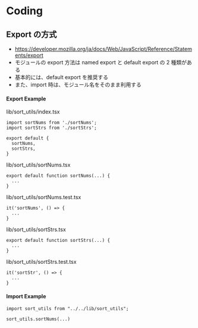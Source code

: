 # Coding

## Export の方式

- https://developer.mozilla.org/ja/docs/Web/JavaScript/Reference/Statements/export
- モジュールの export 方法は named export と default export の 2 種類がある
- 基本的には、default export を推奨する
- また、import 時は、モジュール名をそのまま利用する

#### Export Example

lib/sort_utils/index.tsx

```
import sortNums from './sortNums';
import sortStrs from './sortStrs';

export default {
  sortNums,
  sortStrs,
}
```

lib/sort_utils/sortNums.tsx

```
export default function sortNums(...) {
  ...
}
```

lib/sort_utils/sortNums.test.tsx

```
it('sortNums', () => {
  ...
}
```

lib/sort_utils/sortStrs.tsx

```
export default function sortStrs(...) {
  ...
}
```

lib/sort_utils/sortStrs.test.tsx

```
it('sortStr', () => {
  ...
}
```

#### Import Example

```
import sort_utils from "../../lib/sort_utils";

sort_utils.sortNums(...)
```
